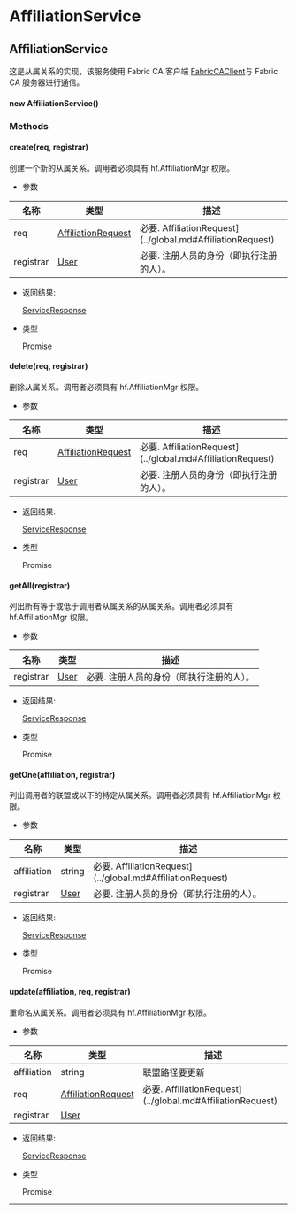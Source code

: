 # AffiliationService

## AffiliationService

这是从属关系的实现，该服务使用 Fabric CA 客户端 [FabricCAClient](FabricCAClient.md)与 Fabric CA 服务器进行通信。

#### new AffiliationService()

### Methods

#### create(req, registrar)

创建一个新的从属关系。调用者必须具有 hf.AffiliationMgr 权限。

- 参数

| 名称      | 类型                                                  | 描述                                                       |
| --------- | ----------------------------------------------------- | ---------------------------------------------------------- |
| req       | [AffiliationRequest](../global.md#AffiliationRequest) | 必要. AffiliationRequest](../global.md#AffiliationRequest) |
| registrar | [User](../global.md#User)                             | 必要. 注册人员的身份（即执行注册的人）。                   |

- 返回结果:

  [ServiceResponse](https://hyperledger.github.io/fabric-sdk-node/release-1.4/global.html#ServiceResponse)

- 类型

  Promise

#### delete(req, registrar)

删除从属关系。调用者必须具有 hf.AffiliationMgr 权限。

- 参数

| 名称      | 类型                                                                        | 描述                                                       |
| --------- | --------------------------------------------------------------------------- | ---------------------------------------------------------- |
| req       | [AffiliationRequest](../global.md#AffiliationRequest)                       | 必要. AffiliationRequest](../global.md#AffiliationRequest) |
| registrar | [User](https://hyperledger.github.io/fabric-sdk-node/release-1.4/User.html) | 必要. 注册人员的身份（即执行注册的人）。                   |

- 返回结果:

  [ServiceResponse](https://hyperledger.github.io/fabric-sdk-node/release-1.4/global.html#ServiceResponse)

- 类型

  Promise

#### getAll(registrar)

列出所有等于或低于调用者从属关系的从属关系。调用者必须具有 hf.AffiliationMgr 权限。

- 参数

| 名称      | 类型                                                                        | 描述                                     |
| --------- | --------------------------------------------------------------------------- | ---------------------------------------- |
| registrar | [User](https://hyperledger.github.io/fabric-sdk-node/release-1.4/User.html) | 必要. 注册人员的身份（即执行注册的人）。 |

- 返回结果:

  [ServiceResponse](https://hyperledger.github.io/fabric-sdk-node/release-1.4/global.html#ServiceResponse)

- 类型

  Promise

#### getOne(affiliation, registrar)

列出调用者的联盟或以下的特定从属关系。调用者必须具有 hf.AffiliationMgr 权限。

- 参数

| 名称        | 类型                                                                        | 描述                                                       |
| ----------- | --------------------------------------------------------------------------- | ---------------------------------------------------------- |
| affiliation | string                                                                      | 必要. AffiliationRequest](../global.md#AffiliationRequest) |
| registrar   | [User](https://hyperledger.github.io/fabric-sdk-node/release-1.4/User.html) | 必要. 注册人员的身份（即执行注册的人）。                   |

- 返回结果:

  [ServiceResponse](https://hyperledger.github.io/fabric-sdk-node/release-1.4/global.html#ServiceResponse)

- 类型

  Promise

#### update(affiliation, req, registrar)

重命名从属关系。调用者必须具有 hf.AffiliationMgr 权限。

- 参数

| 名称        | 类型                                                                        | 描述                                                       |
| ----------- | --------------------------------------------------------------------------- | ---------------------------------------------------------- |
| affiliation | string                                                                      | 联盟路径要更新                                             |
| req         | [AffiliationRequest](../global.md#AffiliationRequest)                       | 必要. AffiliationRequest](../global.md#AffiliationRequest) |
| registrar   | [User](https://hyperledger.github.io/fabric-sdk-node/release-1.4/User.html) |                                                            |

- 返回结果:

  [ServiceResponse](https://hyperledger.github.io/fabric-sdk-node/release-1.4/global.html#ServiceResponse)

- 类型

  Promise

---
